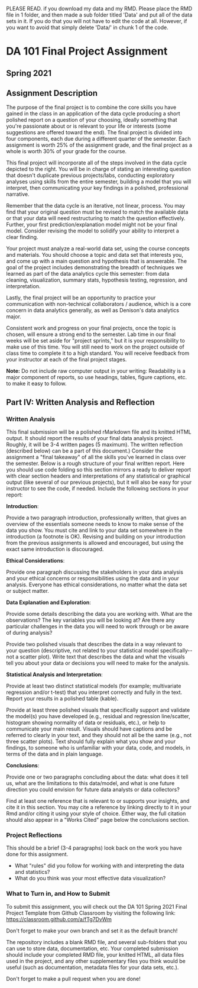 PLEASE READ. if you download my data and my RMD. Please place the RMD file in 1 folder, and then made a sub folder titled 'Data' and put all of the data sets in it. If you do that you will not have to edit the code at all. However, if you want to avoid that simply delete 'Data/' in chunk 1 of the code.

# DA 101 Final Project Assignment

## Spring 2021

## Assignment Description

The purpose of the final project is to combine the core skills you have gained in the class in an application of the data cycle producing a short polished report on a question of your choosing, ideally something that you're passionate about or is relevant to your life or interests (some suggestions are offered toward the end). The final project is divided into four components, each due during a different quarter of the semester. Each assignment is worth 25% of the assignment grade, and the final project as a whole is worth 30% of your grade for the course.

This final project will incorporate all of the steps involved in the data cycle depicted to the right. You will be in charge of stating an interesting question that doesn't duplicate previous projects/labs, conducting exploratory analyses using skills from the entire semester, building a model that you will interpret, then communicating your key findings in a polished, professional narrative. 

Remember that the data cycle is an iterative, not linear, process. You may find that your original question must be revised to match the available data or that your data will need restructuring to match the question effectively. Further, your first prediction/explanation model might not be your final model. Consider revising the model to solidify your ability to interpret a clear finding. 

Your project must analyze a real-world data set, using the course concepts and materials. You should choose a topic and data set that interests you, and come up with a main question and hypothesis that is answerable. The goal of the project includes demonstrating the breadth of techniques we learned as part of the data analytics cycle this semester: from data cleaning, visualization, summary stats, hypothesis testing, regression, and interpretation. 

Lastly, the final project will be an opportunity to practice your communication with non-technical collaborators / audience, which is a core concern in data analytics generally, as well as Denison's data analytics major. 

Consistent work and progress on your final projects, once the topic is chosen, will ensure a strong end to the semester. Lab time in our final weeks will be set aside for "project sprints," but it is your responsibility to make use of this time. You will still need to work on the project outside of class time to complete it to a high standard. You will receive feedback from your instructor at each of the final project stages.

__Note:__ Do not include raw computer output in your writing: Readability is a major component of reports, so use headings, tables, figure captions, etc. to make it easy to follow.

## Part IV: Written Analysis and Reflection

### Written Analysis 

This final submission will be a polished rMarkdown file and its knitted HTML output. It should report the results of your final data analysis project. Roughly, it will be 3-4 written pages (5 maximum). The written reflection (described below) can be a part of this document.) Consider the assignment a "final takeaway" of all the skills you've learned in class over the semester. Below is a rough structure of your final written report. Here you should use code folding so this section mirrors a ready to deliver report with clear section headers and interpretations of any statistical or graphical output (like several of our previous projects), but it will also be easy for your instructor to see the code, if needed. Include the following sections in your report:

__Introduction__: 

Provide a two paragraph introduction, professionally written, that gives an overview of the essentials someone needs to know to make sense of the data you show. You must cite and link to your data set somewhere in the introduction (a footnote is OK). Revising and building on your introduction from the previous assignments is allowed and encouraged, but using the exact same introduction is discouraged.

__Ethical Considerations__: 

Provide one paragraph discussing the stakeholders in your data analysis and your ethical concerns or responsibilities using the data and in your analysis. Everyone has ethical considerations, no matter what the data set or subject matter.

__Data Explanation and Exploration__: 

Provide some details describing the data you are working with. What are the observations? The key variables you will be looking at? Are there any particular challenges in the data you will need to work through or be aware of during analysis? 

Provide two polished visuals that describes the data in a way relevant to your question (descriptive, not related to your statistical model specifically--not a scatter plot). Write text that describes the data and what the visuals tell you about your data or decisions you will need to make for the analysis.

__Statistical Analysis and Interpretation__: 

Provide at least two distinct statistical models (for example; multivariate regression and/or t-test) that you interpret correctly and fully in the text. Report your results in a polished table (kable).

Provide at least three polished visuals that specifically support and validate the model(s) you have developed (e.g., residual and regression line/scatter, histogram showing normality of data or residuals, etc.), or help to communicate your main result. Visuals should have captions and be referred to clearly in your text, and they should not all be the same (e.g., not three scatter plots).
Text should fully explain what you show and your findings, to someone who is unfamiliar with your data, code, and models, in terms of the data and in plain language.

__Conclusions__: 

Provide one or two paragraphs concluding about the data: what does it tell us, what are the limitations to this data/model, and what is one future direction you could envision for future data analysts or data collectors?

Find at least one reference that is relevant to or supports your insights, and cite it in this section. You may cite a reference by linking directly to it in your Rmd and/or citing it using your style of choice. Either way, the full citation should also appear in a "Works Cited" page below the conclusions section. 

### Project Reflections

This should be a brief (3-4 paragraphs) look back on the work you have done for this assignment. 

- What "rules" did you follow for working with and interpreting the data and statistics?
- What do you think was your most effective data visualization? 

### What to Turn in, and How to Submit


To submit this assignment, you will check out the DA 101 Spring 2021 Final Project Template from Github Classroom by visiting the following link: https://classroom.github.com/a/fTg7DvWm

Don't forget to make your own branch and set it as the default branch!

The repository includes a blank RMD file, and several sub-folders that you can use to store data, documentation, etc. Your completed submission should include your completed RMD file, your knitted HTML, all data files used in the project, and any other supplementary files you think would be useful (such as documentation, metadata files for your data sets, etc.). 

Don't forget to make a pull request when you are done!

